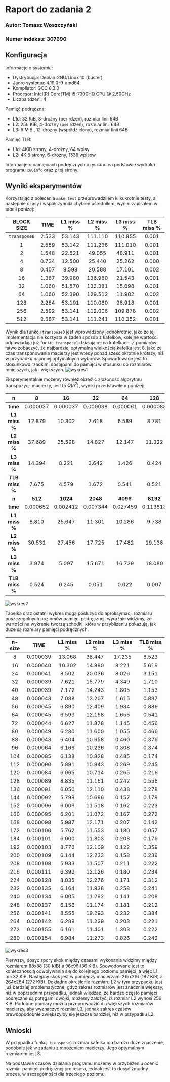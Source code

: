 # Raport do zadania 2

### Autor: Tomasz Woszczyński
### Numer indeksu: 307690

Konfiguracja
---

Informacje o systemie:

 * Dystrybucja: Debian GNU/Linux 10 (buster)
 * Jądro systemu: 4.19.0-9-amd64
 * Kompilator: GCC 8.3.0
 * Procesor: Intel(R) Core(TM) i5-7300HQ CPU @ 2.50GHz
 * Liczba rdzeni: 4

Pamięć podręczna:

 * L1d: 32 KiB, 8-drożny (per rdzeń), rozmiar linii 64B
 * L2: 256 KiB, 4-drożny (per rdzeń), rozmiar linii 64B
 * L3: 6 MiB , 12-drożny (współdzielony), rozmiar linii 64B

Pamięć TLB:

 * L1d: 4KiB strony, 4-drożny, 64 wpisy
 * L2: 4KiB strony, 6-drożny, 1536 wpisów

Informacje o pamięciach podręcznych uzyskano na podstawie wydruku programu
`x86info` oraz [z tej strony](http://www.cpu-world.com/CPUs/Core_i5/Intel-Core%20i5%20i5-7300HQ.html).

Wyniki eksperymentów
---
Korzystając z polecenia `make test` przeprowadziłem kilkukrotnie testy, a następnie czasy i współczynniki chybień uśredniłem, wyniki zapisałem w tabeli poniżej:

|  BLOCK SIZE  | TIME  | L1 miss % | L2 miss % | L3 miss % | TLB miss % |
|:------------:|:-----:|:---------:|:---------:|:---------:|:----------:|
| `transpose0` | 2.533 |  53.143   |  111.110  |  110.955  |   0.001    |
|      1       | 2.559 |  53.142   |  111.236  |  111.010  |   0.001    |
|      2       | 1.548 |  22.521   |  49.055   |  48.911   |   0.001    |
|      4       | 0.734 |  12.500   |  25.440   |  25.262   |   0.000    |
|      8       | 0.407 |   9.598   |  20.588   |  17.101   |   0.002    |
|      16      | 1.387 |  39.980   |  136.980  |  21.543   |   0.001    |
|      32      | 1.060 |  51.570   |  133.381  |  15.098   |   0.001    |
|      64      | 1.060 |  52.390   |  129.512  |  11.982   |   0.002    |
|     128      | 2.284 |  53.191   |  110.060  |  96.918   |   0.001    |
|     256      | 2.592 |  53.141   |  112.006  |  109.878  |   0.002    |
|     512      | 2.587 |  53.141   |  111.241  |  110.352  |   0.001    |

Wynik dla funkcji `transpose0` jest wprowadzony jednokrotnie, jako że jej implementacja nie korzysta w żaden sposób z kafelków, kolejne wartości odpowiadają już funkcji `transpose1` działającej na kafelkach. Z pomiarów łatwo zobaczyć, że najbardziej optymalną wielkością kafelka jest 8, jako że czas transponowania macierzy jest wtedy ponad sześciokrotnie krótszy, niż w przypadku najmniej optymalnych wyborów. Spowodowane jest to stosunkowo rzadkimi dostępami do pamięci w stosunku do rozmiarów mniejszych, jak i większych.
![wykres1](plot1.png)

Eksperymentalnie możemy również określić złożoność algorytmu transpozycji macierzy, jest to $O(n^2)$, wyniki przedstawiłem poniżej:

|       n        |    8     |    16    |    32    |    64    |   128    | 256       |
|:--------------:|:--------:|:--------:|:--------:|:--------:|:--------:|:--------: |
|    **time**    | 0.000037 | 0.000037 | 0.000038 | 0.000061 | 0.000088 | 0.000142  |
| **L1 miss %**  |  12.879  |  10.302  |  7.618   |  6.589   |  8.781   | 8.547     |
| **L2 miss %**  |  37.689  |  25.598  |  14.827  |  12.147  |  11.322  | 20.340    |
| **L3 miss %**  |  14.394  |  8.221   |  3.642   |  1.426   |  0.424   | 0.159     |
| **TLB miss %** |  7.675   |  4.579   |  1.672   |  0.541   |  0.521   | 0.306     |
|     **n**      | **512**  | **1024** | **2048** | **4096** | **8192** | **16384** |
|    **time**    | 0.000652 | 0.002412 | 0.007344 | 0.027459 | 0.113813 | 0.414101  |
| **L1 miss %**  | 8.810    | 25.647   | 11.301   | 10.286   | 9.738    | 9.586     |
| **L2 miss %**  | 30.531   | 27.456   | 17.725   | 17.482   | 19.138   | 20.628    |
| **L3 miss %**  | 3.974    | 5.097    | 15.671   | 16.739   | 18.080   | 17.167    |
| **TLB miss %** | 0.524    | 0.245    | 0.051    | 0.022    | 0.007    | 0.042     |

![wykres2](plot2.png)

Tabelka oraz ostatni wykres mogą posłużyć do aproksymacji rozmiaru poszczególnych poziomów pamięci podręcznej, wyraźnie widzimy, że wartości na wykresie tworzą schodki, które w przybliżeniu pokazują, jak duże są rozmiary pamięci podręcznych.

| n-size |   TIME   | L1 miss % | L2 miss % | L3 miss % | TLB miss % |
|:------:|:--------:|:---------:|:---------:|:---------:|:----------:|
|   8    | 0.000039 |  13.068   |  38.447   |  17.235   |   8.523    |
|   16   | 0.000040 |  10.302   |  14.880   |   8.221   |   5.619    |
|   24   | 0.000041 |   8.502   |  20.036   |   8.026   |   3.151    |
|   32   | 0.000039 |   7.621   |  15.779   |   4.349   |   1.710    |
|   40   | 0.000039 |   7.172   |  14.243   |   1.805   |   1.153    |
|   48   | 0.000043 |   7.088   |  13.207   |   1.615   |   0.897    |
|   56   | 0.000045 |   6.890   |  12.409   |   1.934   |   0.886    |
|   64   | 0.000045 |   6.599   |  12.168   |   1.655   |   0.541    |
|   72   | 0.000044 |   6.627   |  11.878   |   1.145   |   0.456    |
|   80   | 0.000049 |   6.280   |  11.600   |   1.055   |   0.466    |
|   88   | 0.000043 |   6.404   |  10.658   |   0.460   |   0.376    |
|   96   | 0.000064 |   6.166   |  10.236   |   0.308   |   0.374    |
|  104   | 0.000085 |   6.138   |  10.828   |   0.485   |   0.174    |
|  112   | 0.000090 |   5.891   |  10.943   |   0.269   |   0.245    |
|  120   | 0.000084 |   6.065   |  10.714   |   0.265   |   0.216    |
|  128   | 0.000089 |   8.835   |  11.161   |   0.242   |   0.556    |
|  136   | 0.000091 |   6.050   |  12.110   |   0.438   |   0.278    |
|  144   | 0.000092 |   5.799   |  10.696   |   0.157   |   0.179    |
|  152   | 0.000096 |   6.009   |  11.518   |   0.162   |   0.223    |
|  160   | 0.000095 |   6.201   |  11.072   |   0.167   |   0.272    |
|  168   | 0.000098 |   5.987   |  12.171   |   0.207   |   0.142    |
|  172   | 0.000100 |   5.762   |  11.553   |   0.180   |   0.057    |
|  184   | 0.000101 |   6.000   |  11.803   |   0.208   |   0.176    |
|  192   | 0.000103 |   8.776   |  12.109   |   0.122   |   0.359    |
|  200   | 0.000109 |   6.144   |  12.233   |   0.158   |   0.236    |
|  208   | 0.000108 |   5.933   |  11.507   |   0.211   |   0.222    |
|  216   | 0.000111 |   6.392   |  12.126   |   0.180   |   0.234    |
|  224   | 0.000128 |   8.035   |  12.276   |   0.171   |   0.312    |
|  232   | 0.000135 |   6.164   |  11.938   |   0.258   |   0.241    |
|  240   | 0.000134 |   6.005   |  11.292   |   0.141   |   0.208    |
|  248   | 0.000137 |   6.156   |  11.174   |   0.181   |   0.212    |
|  256   | 0.000141 |   8.555   |  19.293   |   0.232   |   0.384    |
|  264   | 0.000142 |   6.289   |  11.229   |   0.203   |   0.221    |
|  272   | 0.000155 |   6.161   |  11.401   |   1.303   |   0.222    |
|  280   | 0.000154 |   6.984   |  11.273   |   0.826   |   0.242    |

![wykres3](plot3.png)

Pierwszy, dosyć spory skok między czasami wykonania widzimy między rozmiarem 88x88 (30 KiB) a 96x96 (36 KiB). Spowodowane jest to koniecznością odwoływania się do kolejnego poziomu pamięci, a więc L1 ma 32 KiB. Następny skok jest w pomiędzy macierzami 216x216 (182 KiB) a 264x264 (272 KiB). Dokładne określenie rozmiaru L2 w tym przypadku jest już bardziej problematyczne, gdyż zakres rozmiarów jest znacznie większy, niż w poprzednim przypadku, jednak wiedząc, że bardzo często pamięci podręczne są potęgami dwójki, możemy założyć, iż rozmiar L2 wynosi 256 KiB. Podobne pomiary można przeprowadzić dla większych rozmiarów macierzy, aby wyznaczyć rozmiar L3, jednak zakres czasów prawdopodobnie zwiększyłby się jeszcze bardziej, niż w przypadku L2.

Wnioski
---

W przypadku funkcji `transpose1` rozmiar kafelka ma bardzo duże znaczenie, podobnie jak w zadaniu z mnożeniem macierzy. Jego optymalnym rozmiarem jest 8.

Na podstawie czasów działania programu możemy w przybliżeniu ocenić rozmiar pamięci podręcznej procesora, jednak jest to dosyć żmudny proces, w szczególności dla trzeciego poziomu.